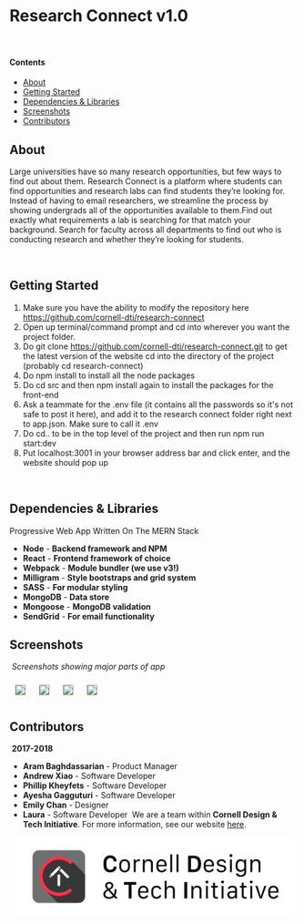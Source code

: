 # Research Connect v1.0

​
#### Contents
  - [About](#about)
  - [Getting Started](#getting-started)
  - [Dependencies & Libraries](#dependencies--libraries)
  - [Screenshots](#screenshots)
  - [Contributors](#contributors)
​
## About
Large universities have so many research opportunities, but few ways to find out about them. Research Connect is a platform where students can find opportunities and research labs can find students they’re looking for. Instead of having to email researchers, we streamline the process by showing undergrads all of the opportunities available to them.Find out exactly what requirements a lab is searching for that match your background. Search for faculty across all departments to find out who is conducting research and whether they’re looking for students.

​
## Getting Started
1. Make sure you have the ability to modify the repository here https://github.com/cornell-dti/research-connect
2. Open up terminal/command prompt and cd into wherever you want the project folder.
3. Do git clone https://github.com/cornell-dti/research-connect.git to get the latest version of the website
cd into the directory of the project  (probably cd research-connect)
4. Do npm install to install all the node packages
5. Do cd src and then npm install again to install the packages for the front-end
6. Ask a teammate for the .env file (it contains all the passwords so it's not safe to post it here), and add it to the research connect folder right next to app.json. Make sure to call it .env
7. Do cd.. to be in the top level of the project and then run npm run start:dev
8. Put localhost:3001 in your browser address bar and click enter, and the website should pop up


​
## Dependencies & Libraries
Progressive Web App Written On The MERN Stack
 * **Node** - **Backend framework and NPM**
 * **React** - **Frontend framework of choice**
 * **Webpack** - **Module bundler (we use v3!)**
 * **Milligram** - **Style bootstraps and grid system**
 * **SASS** - **For modular styling**
 * **MongoDB** - **Data store**
 * **Mongoose** - **MongoDB validation**
 * **SendGrid** - **For email functionality**
​
## Screenshots
​
_Screenshots showing major parts of app_
​


<img src="https://raw.githubusercontent.com/cornell-dti/research-connect/master/Student%20faculty%20view.png" width="250px" style="margin: 10px; border: 1px rgba(0,0,0,0.4) solid;"> <img src="https://raw.githubusercontent.com/cornell-dti/research-connect/master/Student%20opportunity%20apply.png" width="250px" style="margin: 10px; border: 1px rgba(0,0,0,0.4) solid;"> <img src="https://raw.githubusercontent.com/cornell-dti/research-connect/master/Student%20opportunity%20view.png" width="250px" style="margin: 10px; border: 1px rgba(0,0,0,0.4) solid;"> <img src="https://raw.githubusercontent.com/cornell-dti/research-connect/master/Student%20single%20opportunity%20view.png" width="250px" style="margin: 10px; border: 1px rgba(0,0,0,0.4) solid;">
​
## Contributors
​
**2017-2018**
 * **Aram Baghdassarian** - Product Manager
 * **Andrew Xiao** - Software Developer
 * **Phillip Kheyfets** - Software Developer
 * **Ayesha Gagguturi** - Software Developer
 * **Emily Chan** - Designer
 * **Laura**  - Software Developer
​
We are a team within **Cornell Design & Tech Initiative**. For more information, see our website [here](https://cornelldti.org/).
<img src="https://raw.githubusercontent.com/cornell-dti/design/master/Branding/Wordmark/Dark%20Text/Transparent/Wordmark-Dark%20Text-Transparent%403x.png">
